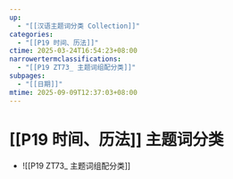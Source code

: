 ```yaml
---
up:
  - "[[汉语主题词分类 Collection]]"
categories:
  - "[[P19 时间、历法]]"
ctime: 2025-03-24T16:54:23+08:00
narrowertermclassifications:
  - "[[P19 ZT73_ 主题词组配分类]]"
subpages:
  - "[[日期]]"
mtime: 2025-09-09T12:37:03+08:00
---
```


# [[P19 时间、历法]] 主题词分类

- ![[P19 ZT73_ 主题词组配分类]]
